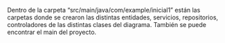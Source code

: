 Dentro de la carpeta “src/main/java/com/example/inicial1” están las carpetas donde se crearon las distintas entidades, servicios, repositorios, controladores de las distintas clases del diagrama. También se puede encontrar el main del proyecto.
